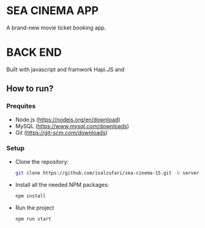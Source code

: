 # SEA CINEMA APP

A brand-new movie ticket booking app.

# BACK END

Built with javascript and framwork Hapi.JS and

## How to run?

### Prequites

- Node.js (https://nodejs.org/en/download)
- MySQL (https://www.mysql.com/downloads)
- Git (https://git-scm.com/downloads)

### Setup

- Clone the repository:

  ```bash
  git clone https://github.com/isalzufari/sea-cinema-15.git -b server-dev
  ```

- Install all the needed NPM packages:

  ```bash
  npm install
  ```

- Run the project

  ```bash
  npm run start
  ```
